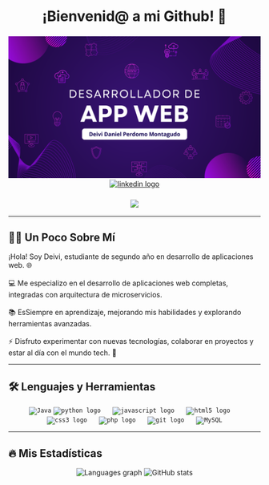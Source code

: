 
<h1 align="center">¡Bienvenid@ a mi Github! 👋</h1>

###
<img src="img/baner.png">

<br>

<div align="center">
  <a href="https://www.linkedin.com/in/deiviperdomo" target="_blank">
    <img src="https://img.shields.io/static/v1?message=LinkedIn&logo=linkedin&label=&color=0077B5&logoColor=white&labelColor=&style=for-the-badge" height="25" alt="linkedin logo"  />
  </a>
</div>

###

<div align="center">
  <img src="https://visitor-badge.laobi.icu/badge?page_id=ddpm24.ddpm24&"  />
</div>

---

## 👩‍💻 Un Poco Sobre Mí

<p align="left"> ¡Hola! Soy Deivi, estudiante de segundo año en desarrollo de aplicaciones web. 🌐<br>
<br> 💻 Me especializo en el desarrollo de aplicaciones web completas, integradas con arquitectura de microservicios.<br>
<br> 📚 EsSiempre en aprendizaje, mejorando mis habilidades y explorando herramientas avanzadas.<br>
<br> ⚡ Disfruto experimentar con nuevas tecnologías, colaborar en proyectos y estar al día con el mundo tech. 🚀 </p>

---

## 🛠 Lenguajes y Herramientas


<div align="center">
 <code><img width="50" src="https://user-images.githubusercontent.com/25181517/117201156-9a724800-adec-11eb-9a9d-3cd0f67da4bc.png" alt="Java" title="Java"/></code>
  <code><img src="https://cdn.jsdelivr.net/gh/devicons/devicon/icons/python/python-original.svg" height="40" alt="python logo"  /></code>
  <img width="16" />
  <code><img src="https://cdn.jsdelivr.net/gh/devicons/devicon/icons/javascript/javascript-original.svg" height="40" alt="javascript logo"  /></code>
  <img width="16" />
  <code><img src="https://cdn.jsdelivr.net/gh/devicons/devicon/icons/html5/html5-original.svg" height="40" alt="html5 logo"  /></code>
  <img width="16" />
  <code><img src="https://cdn.jsdelivr.net/gh/devicons/devicon/icons/css3/css3-original.svg" height="40" alt="css3 logo"  /></code>
  <img width="16" />
  <code><img src="https://cdn.jsdelivr.net/gh/devicons/devicon/icons/php/php-original.svg" height="40" alt="php logo"  /></code>
  <img width="16" />
  <code><img src="https://cdn.jsdelivr.net/gh/devicons/devicon/icons/git/git-original.svg" height="40" alt="git logo"  /></code>
  <img width="16" />
  	<code><img width="50" src="https://user-images.githubusercontent.com/25181517/183896128-ec99105a-ec1a-4d85-b08b-1aa1620b2046.png" alt="MySQL" title="MySQL"/></code>
</div>


---

## 🔥 Mis Estadísticas

<div align="center">
  <img src="https://github-readme-stats.vercel.app/api/top-langs?username=ddpm24&locale=en&hide_title=false&layout=compact&card_width=320&langs_count=6&theme=tokyonight&hide_border=true&order=2&cache_seconds=5&hide=Less,SCSS&exclude_repo=pandas_exercises,repo2" height="210" alt="Languages graph" />
  <img src="https://github-readme-stats.vercel.app/api?username=ddpm24&show_icons=true&theme=tokyonight&hide_border=true" height="210" alt="GitHub stats" />
</div>

